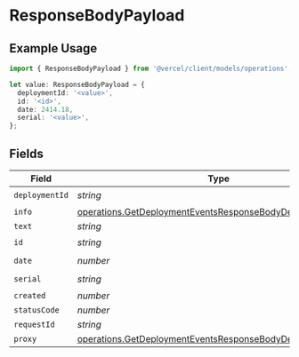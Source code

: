 # ResponseBodyPayload

## Example Usage

```typescript
import { ResponseBodyPayload } from '@vercel/client/models/operations';

let value: ResponseBodyPayload = {
  deploymentId: '<value>',
  id: '<id>',
  date: 2414.18,
  serial: '<value>',
};
```

## Fields

| Field          | Type                                                                                                                                     | Required           | Description |
| -------------- | ---------------------------------------------------------------------------------------------------------------------------------------- | ------------------ | ----------- |
| `deploymentId` | _string_                                                                                                                                 | :heavy_check_mark: | N/A         |
| `info`         | [operations.GetDeploymentEventsResponseBodyDeploymentsInfo](../../models/operations/getdeploymenteventsresponsebodydeploymentsinfo.md)   | :heavy_minus_sign: | N/A         |
| `text`         | _string_                                                                                                                                 | :heavy_minus_sign: | N/A         |
| `id`           | _string_                                                                                                                                 | :heavy_check_mark: | N/A         |
| `date`         | _number_                                                                                                                                 | :heavy_check_mark: | N/A         |
| `serial`       | _string_                                                                                                                                 | :heavy_check_mark: | N/A         |
| `created`      | _number_                                                                                                                                 | :heavy_minus_sign: | N/A         |
| `statusCode`   | _number_                                                                                                                                 | :heavy_minus_sign: | N/A         |
| `requestId`    | _string_                                                                                                                                 | :heavy_minus_sign: | N/A         |
| `proxy`        | [operations.GetDeploymentEventsResponseBodyDeploymentsProxy](../../models/operations/getdeploymenteventsresponsebodydeploymentsproxy.md) | :heavy_minus_sign: | N/A         |
